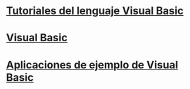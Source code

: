 # [Tutoriales del lenguaje Visual Basic](walkthroughs.md)
# [Visual Basic](index.md)
# [Aplicaciones de ejemplo de Visual Basic](sample-applications.md)
